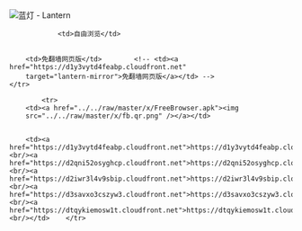 

<img src="../../raw/master/x/8e0a2b81.c82003be.LanternYellow2.png" alt="蓝灯 - Lantern"/>
<table>
    <tr>
                
                <td>自由浏览</td>
        
        
        <td>免翻墙网页版</td>        <!-- <td><a href="https://d1y3vytd4feabp.cloudfront.net"
        target="lantern-mirror">免翻墙网页版</a></td> -->
    </tr>
    
            <tr>
        <td><a href="../../raw/master/x/FreeBrowser.apk"><img
        src="../../raw/master/x/fb.qr.png" /></a></td>

        
        <td><a href="https://d1y3vytd4feabp.cloudfront.net">https://d1y3vytd4feabp.cloudfront.net</a><br/><a href="https://d2qni52osyghcp.cloudfront.net">https://d2qni52osyghcp.cloudfront.net</a><br/><a href="https://d2iwr3l4v9sbip.cloudfront.net">https://d2iwr3l4v9sbip.cloudfront.net</a><br/><a href="https://d3savxo3cszyw3.cloudfront.net">https://d3savxo3cszyw3.cloudfront.net</a><br/><a href="https://dtqykiemosw1t.cloudfront.net">https://dtqykiemosw1t.cloudfront.net</a><br/></td>    </tr>
</table>
